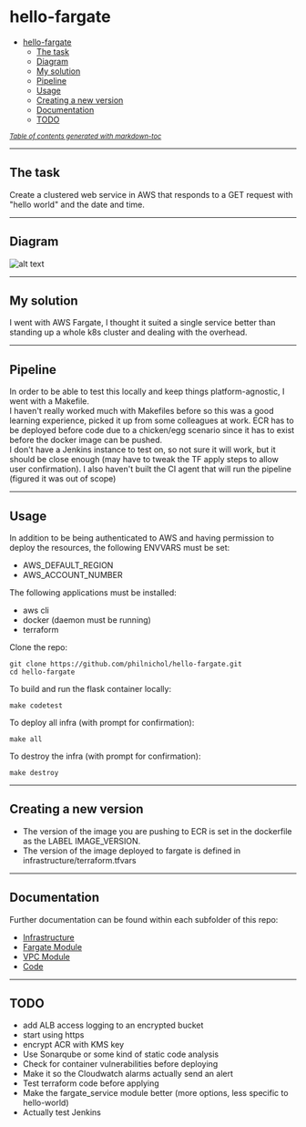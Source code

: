 # hello-fargate
- [hello-fargate](#hello-fargate)
  * [The task](#the-task)
  * [Diagram](#diagram)
  * [My solution](#my-solution)
  * [Pipeline](#pipeline)
  * [Usage](#usage)
  * [Creating a new version](#creating-a-new-version)
  * [Documentation](#documentation)
  * [TODO](#todo)

<small><i><a href='http://ecotrust-canada.github.io/markdown-toc/'>Table of contents generated with markdown-toc</a></i></small>

---
## The task
Create a clustered web service in AWS that responds to a GET request with "hello world" and the date and time.

---
## Diagram
![alt text](hello-ctm.png "Diagram")

---
## My solution
I went with AWS Fargate, I thought it suited a single service better than standing up a whole k8s cluster and dealing with the overhead.

---
## Pipeline
In order to be able to test this locally and keep things platform-agnostic, I went with a Makefile.  
I haven't really worked much with Makefiles before so this was a good learning experience, picked it up from some colleagues at work. 
ECR has to be deployed before code due to a chicken/egg scenario since it has to exist before the docker image can be pushed.  
I don't have a Jenkins instance to test on, so not sure it will work, but it should be close enough (may have to tweak the TF apply steps to allow user confirmation). I also haven't built the CI agent that will run the pipeline (figured it was out of scope)

---
## Usage

In addition to be being authenticated to AWS and having permission to deploy the resources, the following ENVVARS must be set:
- AWS_DEFAULT_REGION
- AWS_ACCOUNT_NUMBER

The following applications must be installed:
- aws cli
- docker (daemon must be running)
- terraform

Clone the repo:
```shell
git clone https://github.com/philnichol/hello-fargate.git
cd hello-fargate
```

To build and run the flask container locally:
```shell
make codetest
```

To deploy all infra (with prompt for confirmation):
```shell
make all
```

To destroy the infra (with prompt for confirmation):
```shell
make destroy
```

---
## Creating a new version
- The version of the image you are pushing to ECR is set in the dockerfile as the LABEL IMAGE_VERSION.
- The version of the image deployed to fargate is defined in infrastructure/terraform.tfvars

---
## Documentation
Further documentation can be found within each subfolder of this repo:
- [Infrastructure](infrastructure/)
- [Fargate Module](infrastructure/fargate_service/)
- [VPC Module](infrastructure/vpc/)
- [Code](code/)

---
## TODO
- add ALB access logging to an encrypted bucket
- start using https
- encrypt ACR with KMS key
- Use Sonarqube or some kind of static code analysis
- Check for container vulnerabilities before deploying
- Make it so the Cloudwatch alarms actually send an alert
- Test terraform code before applying
- Make the fargate_service module better (more options, less specific to hello-world)
- Actually test Jenkins

